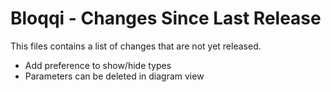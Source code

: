 # Bloqqi - Changes Since Last Release

This files contains a list of changes that are not yet released.

- Add preference to show/hide types
- Parameters can be deleted in diagram view